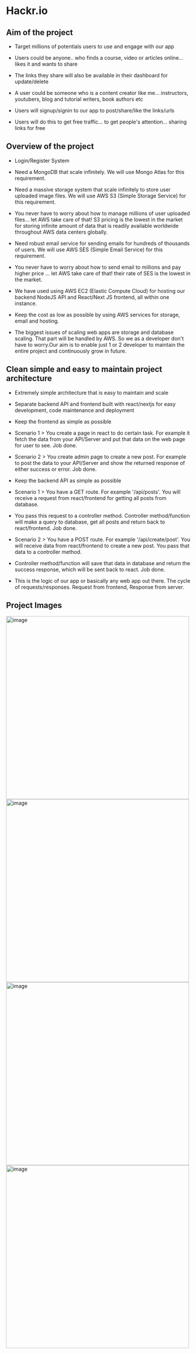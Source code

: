 # Hackr.io


## Aim of the project

- Target millions of potentials users to use and engage with our app

- Users could be anyone.. who finds a course, video or articles online... likes it and wants to share

- The links they share will also be available in their dashboard for update/delete

- A user could be someone who is a content creator like me... instructors, youtubers, blog and tutorial writers, book authors etc

- Users will signup/signin to our app to post/share/like the links/urls

- Users will do this to get free traffic... to get people's attention... sharing links for free

## Overview of the project

- Login/Register System

- Need a MongoDB that scale infinitely. We will use Mongo Atlas for this requirement.

- Need a massive storage system that scale infinitely to store user uploaded image files. We will use AWS S3 (Simple Storage Service) for this requirement.

- You never have to worry about how to manage millions of user uploaded files... let AWS take care of that! S3 pricing is the lowest in the market for storing infinite amount of data that is readily available worldwide throughout AWS data centers globally.

- Need robust email service for sending emails for hundreds of thousands of users. We will use AWS SES (Simple Email Service) for this requirement.

- You never have to worry about how to send email to millions and pay higher price ... let AWS take care of that! their rate of SES is the lowest in the market.

- We have used using AWS EC2 (Elastic Compute Cloud) for hosting our backend NodeJS API and React/Next JS frontend, all within one instance.

- Keep the cost as low as possible by using AWS services for storage, email and hosting.

- The biggest issues of scaling web apps are storage and database scaling. That part will be handled by AWS. So we as a developer don't have to worry.Our aim is to enable just 1 or 2 developer to maintain the entire project and continuously grow in future.

## Clean simple and easy to maintain project architecture

- Extremely simple architecture that is easy to maintain and scale

- Separate backend API and frontend built with react/nextjs for easy development, code maintenance and deployment

- Keep the frontend as simple as possible

- Scenario 1 > You create a page in react to do certain task. For example it fetch the data from your API/Server and put that data on the web page for user to see. Job done.

- Scenario 2 > You create admin page to create a new post. For example to post the data to your API/Server and show the returned response of either success or error. Job done.

- Keep the backend API as simple as possible

- Scenario 1 > You have a GET route. For example '/api/posts'. You will receive a request from react/frontend for getting all posts from database.

- You pass this request to a controller method. Controller method/function will make a query to database, get all posts and return back to react/frontend. Job done.

- Scenario 2 > You have a POST route. For example '/api/create/post'. You will receive data from react/frontend to create a new post. You pass that data to a controller method.

- Controller method/function will save that data in database and return the success response, which will be sent back to react. Job done.

- This is the logic of our app or basically any web app out there. The cycle of requests/responses. Request from frontend, Response from server.


## Project Images


<img width="500" alt="image" src="https://user-images.githubusercontent.com/82361158/195748312-6a2c71ec-6adc-4a02-8b88-8d3bf99fad0e.png">
<img width="500" alt="image" src="https://user-images.githubusercontent.com/82361158/195748705-4899d1e7-55ed-4ebe-afc1-57edbbdcfebb.png">
<img width="500" alt="image" src="https://user-images.githubusercontent.com/82361158/195749365-1914d7f0-8423-4c83-a6d8-3d450bef211e.png">
<img width="500" alt="image" src="https://user-images.githubusercontent.com/82361158/195749416-bcfbdfc5-68d9-4a40-9864-62258ae4f715.png">

